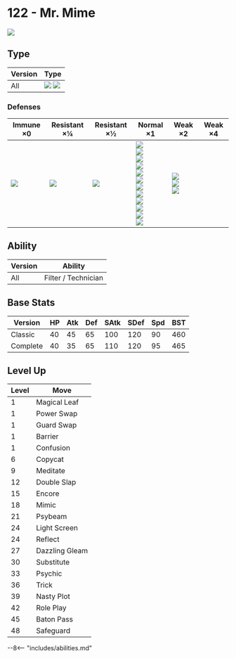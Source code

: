 # 122 - Mr. Mime
![][122]

## Type

Version | Type
---     | ---
All     | ![][psychic]  ![][fairy]

### Defenses

Immune ×0       | Resistant ×¼      | Resistant ×½     | Normal ×1                                                                                                                                                               | Weak ×2                                     | Weak ×4
---             | ---               | ---              | ---                                                                                                                                                                     | ---                                         | ---
![][dragon]<br> | ![][fighting]<br> | ![][psychic]<br> | ![][normal]<br>![][flying]<br>![][ground]<br>![][rock]<br>![][bug]<br>![][fire]<br>![][water]<br>![][grass]<br>![][electric]<br>![][ice]<br>![][dark]<br>![][fairy]<br> | ![][poison]<br>![][ghost]<br>![][steel]<br> | &nbsp;

## Ability

Version | Ability
---     | ---
All     | Filter / Technician

## Base Stats

Version  | HP  | Atk | Def | SAtk | SDef | Spd | BST
---      | --- | --- | --- | ---  | ---  | --- | ---
Classic  | 40  | 45  | 65  | 100  | 120  | 90  | 460
Complete | 40  | 35  | 65  | 110  | 120  | 95  | 465

## Level Up

Level | Move
---   | ---
1     | Magical Leaf
1     | Power Swap
1     | Guard Swap
1     | Barrier
1     | Confusion
6     | Copycat
9     | Meditate
12    | Double Slap
15    | Encore
18    | Mimic
21    | Psybeam
24    | Light Screen
24    | Reflect
27    | Dazzling Gleam
30    | Substitute
33    | Psychic
36    | Trick
39    | Nasty Plot
42    | Role Play
45    | Baton Pass
48    | Safeguard


--8<-- "includes/abilities.md"

[122]: ../img/pokemon/122.png
[normal]: ../img/types/normal.png
[fire]: ../img/types/fire.png
[fighting]: ../img/types/fighting.png
[water]: ../img/types/water.png
[flying]: ../img/types/flying.png
[grass]: ../img/types/grass.png
[poison]: ../img/types/poison.png
[electric]: ../img/types/electric.png
[ground]: ../img/types/ground.png
[psychic]: ../img/types/psychic.png
[rock]: ../img/types/rock.png
[ice]: ../img/types/ice.png
[bug]: ../img/types/bug.png
[dragon]: ../img/types/dragon.png
[ghost]: ../img/types/ghost.png
[dark]: ../img/types/dark.png
[steel]: ../img/types/steel.png
[fairy]: ../img/types/fairy.png
